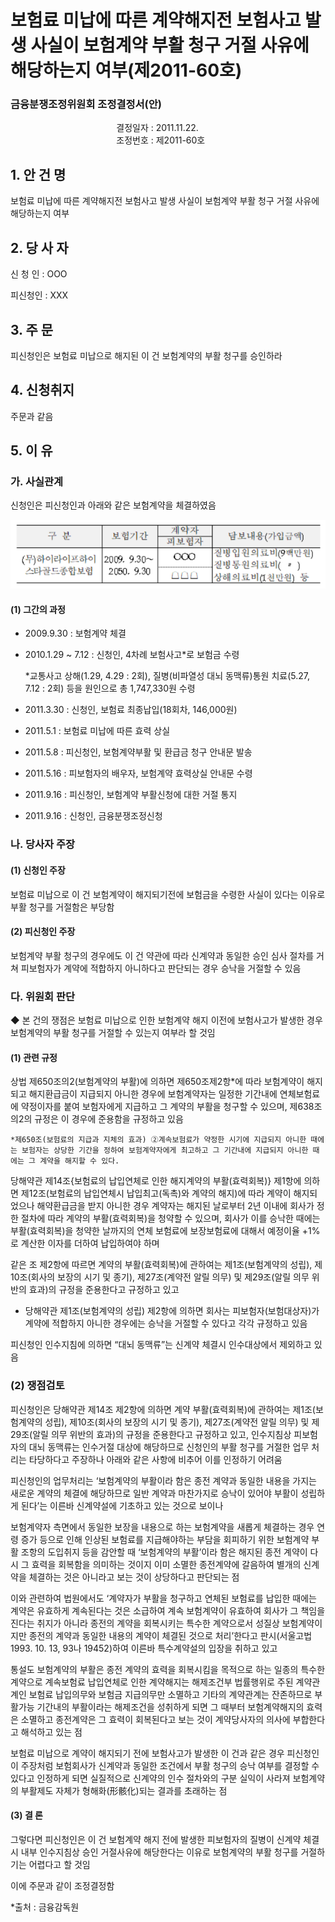 # 보험료 미납에 따른 계약해지전 보험사고 발생 사실이 보험계약 부활 청구 거절 사유에 해당하는지 여부(제2011-60호)

### 금융분쟁조정위원회 조정결정서(안)

&nbsp;&nbsp;&nbsp;&nbsp;&nbsp;&nbsp;&nbsp;&nbsp;&nbsp;&nbsp; &nbsp;&nbsp;&nbsp;&nbsp;&nbsp;&nbsp;&nbsp;&nbsp;&nbsp;&nbsp; &nbsp;&nbsp;&nbsp;&nbsp;&nbsp;&nbsp;&nbsp;&nbsp;&nbsp;&nbsp; &nbsp;&nbsp;&nbsp;&nbsp;&nbsp;&nbsp;&nbsp;&nbsp;&nbsp;&nbsp;결정일자 : 2011.11.22.<br>&nbsp;&nbsp;&nbsp;&nbsp;&nbsp;&nbsp;&nbsp;&nbsp;&nbsp;&nbsp; &nbsp;&nbsp;&nbsp;&nbsp;&nbsp;&nbsp;&nbsp;&nbsp;&nbsp;&nbsp; &nbsp;&nbsp;&nbsp;&nbsp;&nbsp;&nbsp;&nbsp;&nbsp;&nbsp;&nbsp; &nbsp;&nbsp;&nbsp;&nbsp;&nbsp;&nbsp;&nbsp;&nbsp;&nbsp;
조정번호 : 제2011-60호

## 1. 안 건 명
보험료 미납에 따른 계약해지전 보험사고 발생 사실이  보험계약 부활 청구 거절 사유에 해당하는지 여부

## 2. 당 사 자 

신 청 인  : OOO

피신청인  : XXX

## 3. 주    문

피신청인은 보험료 미납으로 해지된 이 건 보험계약의 부활 청구를 승인하라 

## 4. 신청취지 

주문과 같음

## 5. 이   유 

### 가. 사실관계
 
신청인은 피신청인과 아래와 같은 보험계약을 체결하였음

![alt image](https://raw.githubusercontent.com/aijinet/bodoc-claim-contents/master/contents/images/144_1.PNG)

<!--
구 분
보험기간
계약자
담보내용(가입금액)
피보험자
(무)하이라이프하이스타골드종합보험
2009. 9.30∼
2050. 9.30
OOO
질병입원의료비(9백만원)
질병통원의료비( 〃 )
상해의료비(1천만원) 등
☖☖☖
-->
  

#### (1) 그간의 과정

  * 2009.9.30 : 보험계약 체결

  * 2010.1.29 ~ 7.12 : 신청인, 4차례 보험사고*로 보험금 수령
 
    *교통사고 상해(1.29, 4.29 : 2회), 질병(비파열성 대뇌 동맥류)통원 치료(5.27, 7.12 : 2회) 등을 원인으로 총 1,747,330원 수령

  * 2011.3.30 : 신청인, 보험료 최종납입(18회차, 146,000원)

  * 2011.5.1 : 보험료 미납에 따른 효력 상실

  * 2011.5.8 : 피신청인, 보험계약부활 및 환급금 청구 안내문 발송

  * 2011.5.16 : 피보험자의 배우자, 보험계약 효력상실 안내문 수령

  * 2011.9.16 : 피신청인, 보험계약 부활신청에 대한 거절 통지

  * 2011.9.16 : 신청인, 금융분쟁조정신청

### 나. 당사자 주장 

#### (1) 신청인 주장 

보험료 미납으로 이 건 보험계약이 해지되기전에 보험금을 수령한 사실이 있다는 이유로 부활 청구를 거절함은 부당함

#### (2) 피신청인 주장

보험계약 부활 청구의 경우에도 이 건 약관에 따라 신계약과 동일한 승인 심사 절차를 거쳐 피보험자가 계약에 적합하지 아니하다고 판단되는 경우 승낙을 거절할 수 있음 

### 다. 위원회 판단

◆ 본 건의 쟁점은 보험료 미납으로 인한 보험계약 해지 이전에 보험사고가 발생한 경우 보험계약의 부활 청구를 거절할 수 있는지 여부라 할 것임

#### (1) 관련 규정  

상법 제650조의2(보험계약의 부활)에 의하면 제650조제2항*에 따라 보험계약이 해지되고 해지환급금이 지급되지 아니한 경우에 보험계약자는 일정한 기간내에 연체보험료에 약정이자를 붙여 보험자에게 지급하고 그 계약의 부활을 청구할 수 있으며, 제638조의2의 규정은 이 경우에 준용함을 규정하고 있음

    *제650조(보험료의 지급과 지체의 효과) ②계속보험료가 약정한 시기에 지급되지 아니한 때에는 보험자는 상당한 기간을 정하여 보험계약자에게 최고하고 그 기간내에 지급되지 아니한 때에는 그 계약을 해지할 수 있다.

당해약관 제14조{보험료의 납입연체로 인한 해지계약의 부활(효력회복)} 제1항에 의하면 제12조(보험료의 납입연체시 납입최고(독촉)와 계약의 해지)에 따라 계약이 해지되었으나 해약환급금을 받지 아니한 경우 계약자는 해지된 날로부터 2년 이내에 회사가 정한 절차에 따라 계약의 부활(효력회복)을 청약할 수 있으며, 회사가 이를 승낙한 때에는 부활(효력회복)을 청약한 날까지의 연체 보험료에 보장보험료에 대해서 예정이율 +1%로 계산한 이자를 더하여 납입하여야 하며 

같은 조 제2항에 따르면 계약의 부활(효력회복)에 관하여는 제1조(보험계약의 성립), 제10조(회사의 보장의 시기 및 종기), 제27조(계약전 알릴 의무) 및 제29조(알릴 의무 위반의 효과)의 규정을 준용한다고 규정하고 있고 

  * 당해약관 제1조(보험계약의 성립) 제2항에 의하면 회사는 피보험자(보험대상자)가 계약에 적합하지 아니한 경우에는 승낙을 거절할 수 있다고 각각 규정하고 있음 

피신청인 인수지침에 의하면 “대뇌 동맥류”는 신계약 체결시 인수대상에서 제외하고 있음

### (2) 쟁점검토  

피신청인은 당해약관 제14조 제2항에 의하면 계약 부활(효력회복)에 관하여는 제1조(보험계약의 성립), 제10조(회사의 보장의 시기 및 종기), 제27조(계약전 알릴 의무) 및 제29조(알릴 의무 위반의 효과)의 규정을 준용한다고 규정하고 있고, 인수지침상 피보험자의 대뇌 동맥류는 인수거절 대상에 해당하므로 신청인의 부활 청구를 거절한 업무 처리는 타당하다고 주장하나 아래와 같은 사항에 비추어 이를 인정하기 어려움 

피신청인의 업무처리는 ‘보험계약의 부활이라 함은 종전 계약과 동일한 내용을 가지는 새로운 계약의 체결에 해당하므로 일반 계약과 마찬가지로 승낙이 있어야 부활이 성립하게 된다’는 이른바 신계약설에 기초하고 있는 것으로 보이나

보험계약자 측면에서 동일한 보장을 내용으로 하는 보험계약을 새롭게 체결하는 경우 연령 증가 등으로 인해 인상된 보험료를 지급해야하는 부담을 회피하기 위한 보험계약 부활 조항의 도입취지 등을 감안할 때 ‘보험계약의 부활’이라 함은 해지된 종전 계약이 다시 그 효력을 회복함을 의미하는 것이지 이미 소멸한 종전계약에 갈음하여 별개의 신계약을 체결하는 것은 아니라고 보는 것이 상당하다고 판단되는 점

이와 관련하여 법원에서도 ‘계약자가 부활을 청구하고 연체된 보험료를 납입한 때에는 계약은 유효하게 계속된다는 것은 소급하여 계속 보험계약이 유효하여 회사가 그 책임을 진다는 취지가 아니라 종전의 계약을 회복시키는 특수한 계약으로서 성질상 보험계약이지만 종전의 계약과 동일한 내용의 계약이 체결된 것으로 처리’한다고 판시(서울고법 1993. 10. 13, 93나 19452)하여 이른바 특수계약설의 입장을 취하고 있고

통설도 보험계약의 부활은 종전 계약의 효력을 회복시킴을 목적으로 하는 일종의 특수한 계약으로 계속보험료 납입연체로 인한 계약해지는 해제조건부 법률행위로 주된 계약관계인 보험료 납입의무와 보험금 지급의무만 소멸하고 기타의 계약관계는 잔존하므로 부활가능 기간내의 부활이라는 해제조건을 성취하게 되면 그 때부터 보험계약해지의 효력은 소멸하고 종전계약은 그 효력이 회복된다고 보는 것이 계약당사자의 의사에 부합한다고 해석하고 있는 점

보험료 미납으로 계약이 해지되기 전에 보험사고가 발생한 이 건과 같은 경우 피신청인이 주장처럼 보험회사가 신계약과 동일한 조건에서 부활 청구의 승낙 여부를 결정할 수 있다고 인정하게 되면 실질적으로 신계약의 인수 절차와의 구분 실익이 사라져 보험계약의 부활제도 자체가 형해화(形骸化)되는 결과를 초래하는 점 

#### (3) 결 론   

그렇다면 피신청인은 이 건 보험계약 해지 전에 발생한 피보험자의 질병이 신계약 체결시 내부 인수지침상 승인 거절사유에 해당한다는 이유로 보험계약의 부활 청구를 거절하기는 어렵다고 할 것임
     
이에 주문과 같이 조정결정함 

*출처 : 금융감독원
